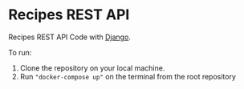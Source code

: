 # Recipes REST API

Recipes REST API Code with [Django](https://www.djangoproject.com/).

To run:

 1. Clone the repository on your local machine. 
 2. Run `"docker-compose up"` on the terminal from the root repository
